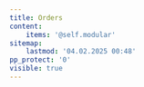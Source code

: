 ```yaml
---
title: Orders
content:
    items: '@self.modular'
sitemap:
    lastmod: '04.02.2025 00:48'
pp_protect: '0'
visible: true
---
```


